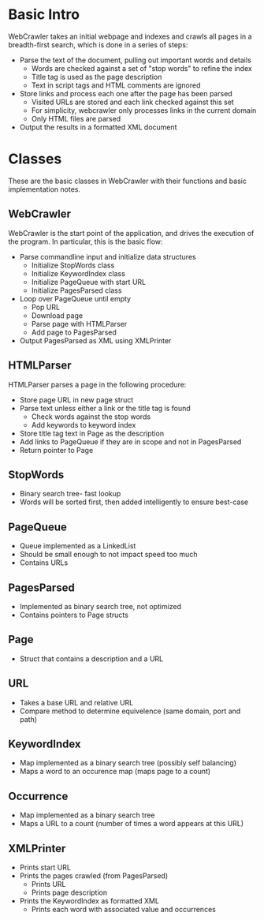 Basic Intro
===========

WebCrawler takes an initial webpage and indexes and crawls all pages in a breadth-first search, which is done in a series of steps:

* Parse the text of the document, pulling out important words and details
    * Words are checked against a set of "stop words" to refine the index
	* Title tag is used as the page description
	* Text in script tags and HTML comments are ignored
* Store links and process each one after the page has been parsed
    * Visited URLs are stored and each link checked against this set
	* For simplicity, webcrawler only processes links in the current domain
	* Only HTML files are parsed
* Output the results in a formatted XML document

Classes
=======

These are the basic classes in WebCrawler with their functions and basic implementation notes.

WebCrawler
----------

WebCrawler is the start point of the application, and drives the execution of the program.  In particular, this is the basic flow:

* Parse commandline input and initialize data structures
    * Initialize StopWords class
	* Initialize KeywordIndex class
    * Initialize PageQueue with start URL
    * Initialize PagesParsed class
* Loop over PageQueue until empty
	* Pop URL
    * Download page
    * Parse page with HTMLParser
    * Add page to PagesParsed
* Output PagesParsed as XML using XMLPrinter

HTMLParser
----------

HTMLParser parses a page in the following procedure:

* Store page URL in new page struct
* Parse text unless either a link or the title tag is found
    * Check words against the stop words
	* Add keywords to keyword index
* Store title tag text in Page as the description
* Add links to PageQueue if they are in scope and not in PagesParsed
* Return pointer to Page

StopWords
---------

* Binary search tree- fast lookup
* Words will be sorted first, then added intelligently to ensure best-case

PageQueue
---------

* Queue implemented as a LinkedList
* Should be small enough to not impact speed too much
* Contains URLs

PagesParsed
-----------

* Implemented as binary search tree, not optimized
* Contains pointers to Page structs

Page
----

* Struct that contains a description and a URL

URL
---

* Takes a base URL and relative URL
* Compare method to determine equivelence (same domain, port and path)

KeywordIndex
------------

* Map implemented as a binary search tree (possibly self balancing)
* Maps a word to an occurence map (maps page to a count)

Occurrence
----------

* Map implemented as a binary search tree
* Maps a URL to a count (number of times a word appears at this URL)

XMLPrinter
----------

* Prints start URL
* Prints the pages crawled (from PagesParsed)
    * Prints URL
    * Prints page description
* Prints the KeywordIndex as formatted XML
    * Prints each word with associated value and occurrences
